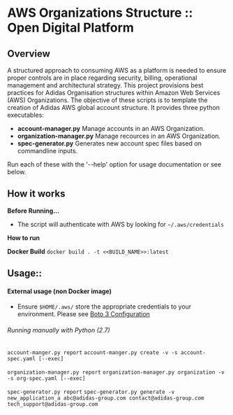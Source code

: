 
AWS Organizations Structure :: Open Digital Platform
========================================================

Overview
--------
A structured approach to consuming AWS as a platform is needed to ensure proper controls are in place regarding security, billing, operational management and architectural strategy.
This project provisions best practices for Adidas Organisation structures within Amazon Web Services (AWS) Organizations. 
The objective of these scripts is to template the creation of Adidas AWS global account structure. It provides three python executables:

- **account-manager.py** Manage accounts in an AWS Organization.
- **organization-manager.py** Manage recources in an AWS Organization.
- **spec-generator.py** Generates new account spec files based on commandline inputs. 

Run each of these with the '--help' option for usage documentation or see below.

How it works
------------
**Before Running...**
* The script will authenticate with AWS by looking for ``~/.aws/credentials``


**How to run**

**Docker Build**
```docker build . -t <<BUILD_NAME>>:latest```


Usage::
-------

#### External usage (non Docker image)
* Ensure ``$HOME/.aws/`` store the appropriate credentials to your environment. Please see [Boto 3 Configuration](http://boto3.readthedocs.io/en/latest/guide/configuration.html)

###### Running manually with Python (2.7)

  ``account-manger.py report``
  ``account-manger.py create -v -s account-spec.yaml [--exec]``
  
  ``organization-manager.py report``
  ``organization-manager.py organization -v -s org-spec.yaml [--exec]``

  ``spec-generator.py report``
  ``spec-generator.py generate -v new_application_a abc@adidas-group.com contact@adidas-group.com tech_support@adidas-group.com`` 



